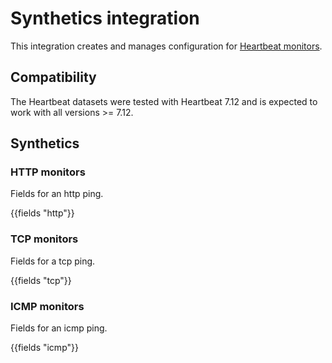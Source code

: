 # Synthetics integration

This integration creates and manages configuration for [Heartbeat monitors](https://www.elastic.co/guide/en/beats/heartbeat/current/configuration-heartbeat-options.html). 

## Compatibility

The Heartbeat datasets were tested with Heartbeat 7.12 and is expected to work with
all versions >= 7.12.

## Synthetics

### HTTP monitors

Fields for an http ping.

{{fields "http"}}

### TCP monitors

Fields for a tcp ping.

{{fields "tcp"}}

### ICMP monitors

Fields for an icmp ping.

{{fields "icmp"}}